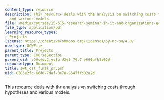 ```yaml
---
content_type: resource
description: This resource deals with the analysis on switching costs through hypotheses
  and various models.
file: /media/courses/15-575-research-seminar-in-it-and-organizations-economic-perspectives-spring-2004/0585e2fc66d07daf8d789547ffc02a2d_swt_cst_final_pr.pdf
file_type: application/pdf
learning_resource_types:
- Projects
license: https://creativecommons.org/licenses/by-nc-sa/4.0/
ocw_type: OCWFile
parent_title: Projects
parent_type: CourseSection
parent_uid: c90e6ec2-ec3a-d3d8-70a7-b660afb8e09d
resourcetype: Document
title: swt_cst_final_pr.pdf
uid: 0585e2fc-66d0-7daf-8d78-9547ffc02a2d
---
```

This resource deals with the analysis on switching costs through hypotheses and various models.
